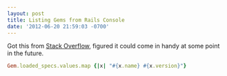 ```yaml
---
layout: post
title: Listing Gems from Rails Console
date: '2012-06-20 21:59:03 -0700'
---
```


Got this from [Stack Overflow], figured it could come in handy at some point in
the future.

``` ruby
Gem.loaded_specs.values.map {|x| "#{x.name} #{x.version}"}
```

[Stack Overflow]: http://stackoverflow.com/questions/2747990/is-there-any-way-to-tell-which-gems-and-plugins-are-loaded-at-runtime-for-a-rail
